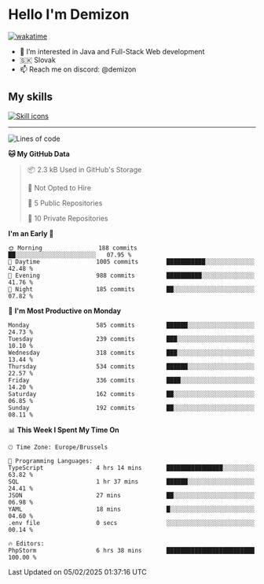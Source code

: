 # Hello I'm Demizon
[![wakatime](https://wakatime.com/badge/user/6ad1949f-d6d7-44f9-9eee-c35e54cc499b.svg)](https://wakatime.com/@6ad1949f-d6d7-44f9-9eee-c35e54cc499b)
- 👀 I’m interested in Java and Full-Stack Web development
- 🇸🇰 Slovak
- 📫 Reach me on discord: @demizon

## My skills
[![Skill icons](https://skillicons.dev/icons?i=java,js,ts,html,css,react,nextjs,tailwind,supabase,py,git,docker,linux,mysql,postgres,mongo&theme=dark)](https://github.com/Demizon3433)

---

<!--START_SECTION:waka-->
![Lines of code](https://img.shields.io/badge/From%20Hello%20World%20I%27ve%20Written-732.0%20thousand%20lines%20of%20code-blue)

**🐱 My GitHub Data** 

> 📦 2.3 kB Used in GitHub's Storage 
 > 
> 🚫 Not Opted to Hire
 > 
> 📜 5 Public Repositories 
 > 
> 🔑 10 Private Repositories 
 > 
**I'm an Early 🐤** 

```text
🌞 Morning                188 commits         ██░░░░░░░░░░░░░░░░░░░░░░░   07.95 % 
🌆 Daytime                1005 commits        ███████████░░░░░░░░░░░░░░   42.48 % 
🌃 Evening                988 commits         ██████████░░░░░░░░░░░░░░░   41.76 % 
🌙 Night                  185 commits         ██░░░░░░░░░░░░░░░░░░░░░░░   07.82 % 
```
📅 **I'm Most Productive on Monday** 

```text
Monday                   585 commits         ██████░░░░░░░░░░░░░░░░░░░   24.73 % 
Tuesday                  239 commits         ███░░░░░░░░░░░░░░░░░░░░░░   10.10 % 
Wednesday                318 commits         ███░░░░░░░░░░░░░░░░░░░░░░   13.44 % 
Thursday                 534 commits         ██████░░░░░░░░░░░░░░░░░░░   22.57 % 
Friday                   336 commits         ████░░░░░░░░░░░░░░░░░░░░░   14.20 % 
Saturday                 162 commits         ██░░░░░░░░░░░░░░░░░░░░░░░   06.85 % 
Sunday                   192 commits         ██░░░░░░░░░░░░░░░░░░░░░░░   08.11 % 
```


📊 **This Week I Spent My Time On** 

```text
🕑︎ Time Zone: Europe/Brussels

💬 Programming Languages: 
TypeScript               4 hrs 14 mins       ████████████████░░░░░░░░░   63.82 % 
SQL                      1 hr 37 mins        ██████░░░░░░░░░░░░░░░░░░░   24.41 % 
JSON                     27 mins             ██░░░░░░░░░░░░░░░░░░░░░░░   06.98 % 
YAML                     18 mins             █░░░░░░░░░░░░░░░░░░░░░░░░   04.60 % 
.env file                0 secs              ░░░░░░░░░░░░░░░░░░░░░░░░░   00.14 % 

🔥 Editors: 
PhpStorm                 6 hrs 38 mins       █████████████████████████   100.00 % 
```


 Last Updated on 05/02/2025 01:37:16 UTC
<!--END_SECTION:waka-->
